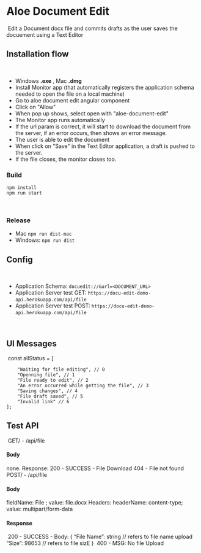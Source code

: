 # Aloe Document Edit
​
Edit a Document docx file and commits drafts as the user saves the docuement using a Text Editor
​
## Installation flow
​
* Windows **.exe** , Mac **.dmg**
* Install Monitor app (that automatically registers the application schema needed to open the file on a local machine)
* Go to aloe document edit angular component
* Click on "Allow"
* When pop up shows, select open with "aloe-document-edit"
* The Monitor app runs automatically
* If the url param is correct, it will start to download the document from the server, if an error occurs, then shows an error message.
* The user is able to edit the document
* When click on "Save" in the Text Editor application, a draft is pushed to the server.
* If the file closes, the monitor closes too.
​
### Build 
    npm install
    npm run start
​
### Release 
 - Mac `npm run dist-mac`
 - Windows: `npm run dist`
​
## Config
​
- Application Schema: `docuedit://&url=<DOCUMENT_URL>`
​
- Application Server test GET: `https://docu-edit-demo-api.herokuapp.com/api/file`
​
- Application Server test POST: `https://docu-edit-demo-api.herokuapp.com/api/file`
​
  
​
## UI Messages
​
    const allStatus = [
    
	    "Waiting for file editing", // 0
	    "Openning file", // 1
	    "File ready to edit", // 2
	    "An error occurred while getting the file", // 3
	    "Saving changes", // 4
	    "File draft saved", // 5
	    "Invalid link" // 6
    ];
    
## Test API
​
    GET/ - /api/file
​
#### Body
none.
Response:
200 - SUCCESS - File Download
404 - File not found
​
​
    POST/ - /api/file
​
​
#### Body
fieldName: File ; value: file.docx
Headers:
headerName: content-type; value: multipart/form-data
#### Response
​
    200 - SUCCESS - Body:
    {
	    “File Name”: string // refers to file name upload
	    “Size”:  98653 // refers to file sizE
    }
​
    400 - MSG: No file Upload